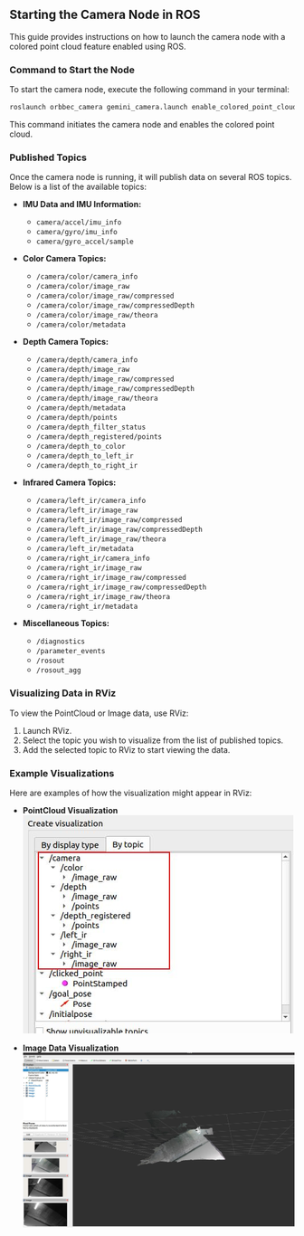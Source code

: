 ## Starting the Camera Node in ROS

This guide provides instructions on how to launch the camera node with a colored point cloud feature enabled using ROS.

### Command to Start the Node

To start the camera node, execute the following command in your terminal:

```bash
roslaunch orbbec_camera gemini_camera.launch enable_colored_point_cloud:=true enable_left_ir:=true enable_right_ir:=true 
```

This command initiates the camera node and enables the colored point cloud.

### Published Topics

Once the camera node is running, it will publish data on several ROS topics. Below is a list of the available topics:

- **IMU Data and IMU Information:**
  - `camera/accel/imu_info`
  - `camera/gyro/imu_info`
  - `camera/gyro_accel/sample`

- **Color Camera Topics:**
  - `/camera/color/camera_info`
  - `/camera/color/image_raw`
  - `/camera/color/image_raw/compressed`
  - `/camera/color/image_raw/compressedDepth`
  - `/camera/color/image_raw/theora`
  - `/camera/color/metadata`

- **Depth Camera Topics:**
  - `/camera/depth/camera_info`
  - `/camera/depth/image_raw`
  - `/camera/depth/image_raw/compressed`
  - `/camera/depth/image_raw/compressedDepth`
  - `/camera/depth/image_raw/theora`
  - `/camera/depth/metadata`
  - `/camera/depth/points`
  - `/camera/depth_filter_status`
  - `/camera/depth_registered/points`
  - `/camera/depth_to_color`
  - `/camera/depth_to_left_ir`
  - `/camera/depth_to_right_ir`

- **Infrared Camera Topics:**
  - `/camera/left_ir/camera_info`
  - `/camera/left_ir/image_raw`
  - `/camera/left_ir/image_raw/compressed`
  - `/camera/left_ir/image_raw/compressedDepth`
  - `/camera/left_ir/image_raw/theora`
  - `/camera/left_ir/metadata`
  - `/camera/right_ir/camera_info`
  - `/camera/right_ir/image_raw`
  - `/camera/right_ir/image_raw/compressed`
  - `/camera/right_ir/image_raw/compressedDepth`
  - `/camera/right_ir/image_raw/theora`
  - `/camera/right_ir/metadata`

- **Miscellaneous Topics:**
  - `/diagnostics`
  - `/parameter_events`
  - `/rosout`
  - `/rosout_agg`

### Visualizing Data in RViz

To view the PointCloud or Image data, use RViz:

1. Launch RViz.
2. Select the topic you wish to visualize from the list of published topics.
3. Add the selected topic to RViz to start viewing the data.

### Example Visualizations

Here are examples of how the visualization might appear in RViz:

- **PointCloud Visualization**
  ![PointCloud View](./images/image1.jpg)
  
- **Image Data Visualization**
  ![Image Data View](./images/image2.jpg)

